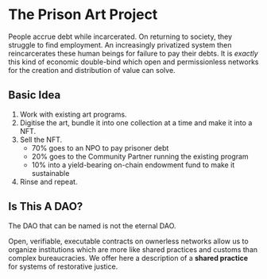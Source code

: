 # The Prison Art Project

People accrue debt while incarcerated. On returning to society, they struggle to find employment. An increasingly privatized system then reincarcerates these human beings for failure to pay their debts. It is _exactly_ this kind of economic double-bind which open and permissionless networks for the creation and distribution of value can solve.

## Basic Idea

1. Work with existing art programs.
2. Digitise the art, bundle it into one collection at a time and make it into a NFT.
3. Sell the NFT. 
    - 70% goes to an NPO to pay prisoner debt
    - 20% goes to the Community Partner running the existing program
    - 10% into a yield-bearing on-chain endowment fund to make it sustainable
4. Rinse and repeat.

## Is This A DAO?

The DAO that can be named is not the eternal DAO.

Open, verifiable, executable contracts on ownerless networks allow us to organize institutions which are more like shared practices and customs than complex bureaucracies. We offer here a description of a **shared practice** for systems of restorative justice.